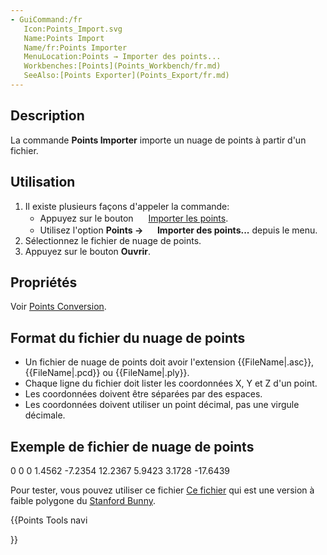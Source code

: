 ```yaml
---
- GuiCommand:/fr
   Icon:Points_Import.svg
   Name:Points Import
   Name/fr:Points Importer
   MenuLocation:Points → Importer des points...
   Workbenches:[Points](Points_Workbench/fr.md)
   SeeAlso:[Points Exporter](Points_Export/fr.md)
---
```


## Description

La commande **Points Importer** importe un nuage de points à partir d\'un fichier.

## Utilisation

1.  Il existe plusieurs façons d\'appeler la commande:
    -   Appuyez sur le bouton <img alt="" src=images/Points_Import.svg  style="width:16px;"> [Importer les points](Points_Import/fr.md).
    -   Utilisez l\'option **Points → <img src="images/Points_Import.svg" width=16px> Importer des points...** depuis le menu.
2.  Sélectionnez le fichier de nuage de points.
3.  Appuyez sur le bouton **Ouvrir**.

## Propriétés

Voir [Points Conversion](Points_Convert/fr.md).

## Format du fichier du nuage de points 

-   Un fichier de nuage de points doit avoir l\'extension {{FileName|.asc}}, {{FileName|.pcd}} ou {{FileName|.ply}}.
-   Chaque ligne du fichier doit lister les coordonnées X, Y et Z d\'un point.
-   Les coordonnées doivent être séparées par des espaces.
-   Les coordonnées doivent utiliser un point décimal, pas une virgule décimale.

## Exemple de fichier de nuage de points 

0 0 0
1.4562 -7.2354 12.2367
5.9423 3.1728 -17.6439

Pour tester, vous pouvez utiliser ce fichier [Ce fichier](https://raw.githubusercontent.com/FreeCAD/Examples/master/Point_cloud_ExampleFiles/PointCloud-Data_Stanford-Bunny.asc) qui est une version à faible polygone du [Stanford Bunny](http://graphics.stanford.edu/data/3Dscanrep/).





{{Points Tools navi

}} 
